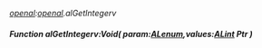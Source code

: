 _[openal](../../modules/openal/openal-module.md):[openal](../../modules/openal/openal-module.md).alGetIntegerv_
##### Function alGetIntegerv:Void( param:[ALenum](../../modules/openal/openal-alenum.md),values:[ALint](../../modules/openal/openal-alint.md) Ptr )
